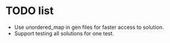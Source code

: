# TODO list
* Use unordered_map in gen files for faster access to solution.
* Support testing all solutions for one test.
